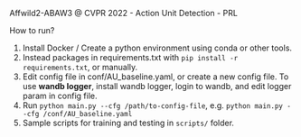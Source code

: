 

Affwild2-ABAW3 @ CVPR 2022 - Action Unit Detection - PRL

How to run?
1. Install Docker / Create a python environment using conda or other tools.
2. Instead packages in requirements.txt with `pip install -r requirements.txt`, or manually.
3. Edit config file in conf/AU_baseline.yaml, or create a new config file. To use **wandb logger**, install wandb logger, login to wandb, and edit logger param in config file.
4. Run `python main.py --cfg /path/to-config-file`, e.g. `python main.py --cfg /conf/AU_baseline.yaml`
5. Sample scripts for training and testing in `scripts/` folder.

